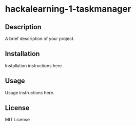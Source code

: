 # hackalearning-1-taskmanager

## Description
A brief description of your project.

## Installation
Installation instructions here.

## Usage
Usage instructions here.

## License
MIT License
